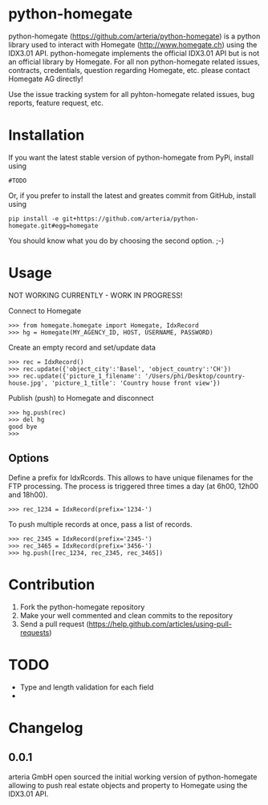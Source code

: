 python-homegate
===============

python-homegate (https://github.com/arteria/python-homegate) is a python library used to interact with Homegate (http://www.homegate.ch) using the IDX3.01 
API. python-homegate implements the official IDX3.01 API but is not an official library by Homegate. For all non python-homegate related issues, contracts, 
credentials, question regarding Homegate, etc. please contact Homegate AG directly! 

Use the issue tracking system for all pyhton-homegate related issues, bug reports, feature request, etc. 

Installation
============

If you want the latest stable version of python-homegate from PyPi, install using

	#TODO

Or, if you prefer to install the latest and greates commit from GitHub, install using

	pip install -e git+https://github.com/arteria/python-homegate.git#egg=homegate

You should know what you do by choosing the second option. ;-)


Usage
=====

NOT WORKING CURRENTLY - WORK IN PROGRESS!

Connect to Homegate

	>>> from homegate.homegate import Homegate, IdxRecord
	>>> hg = Homegate(MY_AGENCY_ID, HOST, USERNAME, PASSWORD)

Create an empty record and set/update data
	
	>>> rec = IdxRecord()
	>>> rec.update({'object_city':'Basel', 'object_country':'CH'})
	>>> rec.update({'picture_1_filename': '/Users/phi/Desktop/country-house.jpg', 'picture_1_title': 'Country house front view'}) 

Publish (push) to Homegate and disconnect

	>>> hg.push(rec)
	>>> del hg
	good bye
	>>>

Options
-------

Define a prefix for IdxRcords. This allows to have unique filenames for the FTP processing. The process is triggered 
three times a day (at 6h00, 12h00 and 18h00).	

	>>> rec_1234 = IdxRecord(prefix='1234-')
	
To push multiple records at once, pass a list of records.

	>>> rec_2345 = IdxRecord(prefix='2345-')
	>>> rec_3465 = IdxRecord(prefix='3456-')
	>>> hg.push([rec_1234, rec_2345, rec_3465])
 

Contribution
============

1. Fork the python-homegate repository
2. Make your well commented and clean commits to the repository
3. Send a pull request (https://help.github.com/articles/using-pull-requests)


TODO
====

* Type and length validation for each field
* 

Changelog
=========

0.0.1
-----

arteria GmbH open sourced the initial working version of python-homegate allowing to push real estate objects and property to Homegate using the IDX3.01 API.